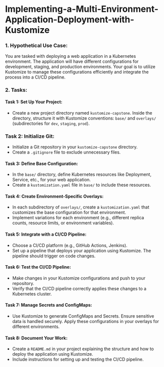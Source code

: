 # Implementing-a-Multi-Environment-Application-Deployment-with-Kustomize

### 1. Hypothetical Use Case:
You are tasked with deploying a web application in a Kubernetes environment. The application will have different configurations for development, staging, and production environments. Your goal is to utilize Kustomize to manage these configurations efficiently and integrate the process into a CI/CD pipeline.

### 2. Tasks:
#### Task 1: Set Up Your Project:
- Create a new project directory named `kustomize-capstone`.
Inside the directory, structure it with Kustomize conventions: `base/` and `overlays/` (subdirectories for `dev`, `staging`, `prod`).

### Task 2: Initialize Git:
- Initialize a Git repository in your `kustomize-capstone` directory.
- Create a `.gitignore` file to exclude unnecessary files.

#### Task 3: Define Base Configuration:
- In the `base/` directory, define Kubernetes resources like Deployment, Service, etc., for your web application.
- Create a `kustomization.yaml` file in `base/` to include these resources.

#### Task 4: Create Environment-Specific Overlays:
- In each subdirectory of `overlays/`, create a `kustomization.yaml` that customizes the base configuration for that environment.
- Implement variations for each environment (e.g., different replica counts, resource limits, or environment variables).

#### Task 5: Integrate with a CI/CD Pipeline:
- Choose a CI/CD platform (e.g., GitHub Actions, Jenkins).
- Set up a pipeline that deploys your application using Kustomize. The pipeline should trigger on code changes.

#### Task 6: Test the CI/CD Pipeline:
- Make changes in your Kustomize configurations and push to your repository.
- Verify that the CI/CD pipeline correctly applies these changes to a Kubernetes cluster.

#### Task 7: Manage Secrets and ConfigMaps:
- Use Kustomize to generate ConfigMaps and Secrets. Ensure sensitive data is handled securely.
Apply these configurations in your overlays for different environments.

#### Task 8: Document Your Work:
- Create a `README.md` in your project explaining the structure and how to deploy the application using Kustomize.
- Include instructions for setting up and testing the CI/CD pipeline.